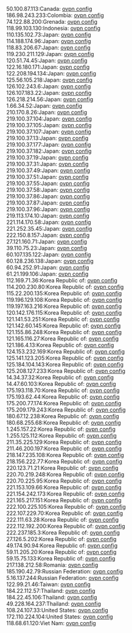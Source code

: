 50.100.87.113:Canada: [ovpn config](vpn/50_100_87_113.ovpn)  
186.98.243.233:Colombia: [ovpn config](vpn/186_98_243_233.ovpn)  
74.122.88.200:Grenada: [ovpn config](vpn/74_122_88_200.ovpn)  
118.99.103.130:Indonesia: [ovpn config](vpn/118_99_103_130.ovpn)  
110.135.102.73:Japan: [ovpn config](vpn/110_135_102_73.ovpn)  
114.188.174.96:Japan: [ovpn config](vpn/114_188_174_96.ovpn)  
118.83.206.67:Japan: [ovpn config](vpn/118_83_206_67.ovpn)  
119.230.211.129:Japan: [ovpn config](vpn/119_230_211_129.ovpn)  
120.51.74.45:Japan: [ovpn config](vpn/120_51_74_45.ovpn)  
122.16.180.171:Japan: [ovpn config](vpn/122_16_180_171.ovpn)  
122.208.194.134:Japan: [ovpn config](vpn/122_208_194_134.ovpn)  
125.56.105.218:Japan: [ovpn config](vpn/125_56_105_218.ovpn)  
126.102.243.6:Japan: [ovpn config](vpn/126_102_243_6.ovpn)  
126.107.183.22:Japan: [ovpn config](vpn/126_107_183_22.ovpn)  
126.218.214.56:Japan: [ovpn config](vpn/126_218_214_56.ovpn)  
1.66.34.52:Japan: [ovpn config](vpn/1_66_34_52.ovpn)  
210.170.8.26:Japan: [ovpn config](vpn/210_170_8_26.ovpn)  
219.100.37.104:Japan: [ovpn config](vpn/219_100_37_104.ovpn)  
219.100.37.105:Japan: [ovpn config](vpn/219_100_37_105.ovpn)  
219.100.37.107:Japan: [ovpn config](vpn/219_100_37_107.ovpn)  
219.100.37.13:Japan: [ovpn config](vpn/219_100_37_13.ovpn)  
219.100.37.177:Japan: [ovpn config](vpn/219_100_37_177.ovpn)  
219.100.37.182:Japan: [ovpn config](vpn/219_100_37_182.ovpn)  
219.100.37.19:Japan: [ovpn config](vpn/219_100_37_19.ovpn)  
219.100.37.31:Japan: [ovpn config](vpn/219_100_37_31.ovpn)  
219.100.37.49:Japan: [ovpn config](vpn/219_100_37_49.ovpn)  
219.100.37.51:Japan: [ovpn config](vpn/219_100_37_51.ovpn)  
219.100.37.55:Japan: [ovpn config](vpn/219_100_37_55.ovpn)  
219.100.37.58:Japan: [ovpn config](vpn/219_100_37_58.ovpn)  
219.100.37.86:Japan: [ovpn config](vpn/219_100_37_86.ovpn)  
219.100.37.87:Japan: [ovpn config](vpn/219_100_37_87.ovpn)  
219.100.37.96:Japan: [ovpn config](vpn/219_100_37_96.ovpn)  
219.113.174.10:Japan: [ovpn config](vpn/219_113_174_10.ovpn)  
221.114.170.58:Japan: [ovpn config](vpn/221_114_170_58.ovpn)  
221.252.35.45:Japan: [ovpn config](vpn/221_252_35_45.ovpn)  
222.150.8.157:Japan: [ovpn config](vpn/222_150_8_157.ovpn)  
27.121.160.71:Japan: [ovpn config](vpn/27_121_160_71.ovpn)  
39.110.75.23:Japan: [ovpn config](vpn/39_110_75_23.ovpn)  
60.107.135.122:Japan: [ovpn config](vpn/60_107_135_122.ovpn)  
60.128.236.138:Japan: [ovpn config](vpn/60_128_236_138.ovpn)  
60.94.252.91:Japan: [ovpn config](vpn/60_94_252_91.ovpn)  
61.21.199.106:Japan: [ovpn config](vpn/61_21_199_106.ovpn)  
112.169.71.36:Korea Republic of: [ovpn config](vpn/112_169_71_36.ovpn)  
114.200.230.80:Korea Republic of: [ovpn config](vpn/114_200_230_80.ovpn)  
115.22.200.135:Korea Republic of: [ovpn config](vpn/115_22_200_135.ovpn)  
119.196.129.108:Korea Republic of: [ovpn config](vpn/119_196_129_108.ovpn)  
119.197.163.216:Korea Republic of: [ovpn config](vpn/119_197_163_216.ovpn)  
120.142.176.115:Korea Republic of: [ovpn config](vpn/120_142_176_115.ovpn)  
121.141.53.251:Korea Republic of: [ovpn config](vpn/121_141_53_251.ovpn)  
121.142.60.145:Korea Republic of: [ovpn config](vpn/121_142_60_145.ovpn)  
121.155.86.248:Korea Republic of: [ovpn config](vpn/121_155_86_248.ovpn)  
121.165.116.27:Korea Republic of: [ovpn config](vpn/121_165_116_27.ovpn)  
121.186.4.13:Korea Republic of: [ovpn config](vpn/121_186_4_13.ovpn)  
124.153.232.169:Korea Republic of: [ovpn config](vpn/124_153_232_169.ovpn)  
125.141.123.205:Korea Republic of: [ovpn config](vpn/125_141_123_205.ovpn)  
125.184.104.143:Korea Republic of: [ovpn config](vpn/125_184_104_143.ovpn)  
125.208.127.233:Korea Republic of: [ovpn config](vpn/125_208_127_233.ovpn)  
14.34.37.32:Korea Republic of: [ovpn config](vpn/14_34_37_32.ovpn)  
14.47.60.103:Korea Republic of: [ovpn config](vpn/14_47_60_103.ovpn)  
175.193.118.70:Korea Republic of: [ovpn config](vpn/175_193_118_70.ovpn)  
175.193.62.44:Korea Republic of: [ovpn config](vpn/175_193_62_44.ovpn)  
175.200.77.174:Korea Republic of: [ovpn config](vpn/175_200_77_174.ovpn)  
175.209.179.243:Korea Republic of: [ovpn config](vpn/175_209_179_243.ovpn)  
180.67.12.238:Korea Republic of: [ovpn config](vpn/180_67_12_238.ovpn)  
180.68.255.68:Korea Republic of: [ovpn config](vpn/180_68_255_68.ovpn)  
1.245.157.22:Korea Republic of: [ovpn config](vpn/1_245_157_22.ovpn)  
1.255.125.112:Korea Republic of: [ovpn config](vpn/1_255_125_112.ovpn)  
211.35.225.129:Korea Republic of: [ovpn config](vpn/211_35_225_129.ovpn)  
211.46.200.197:Korea Republic of: [ovpn config](vpn/211_46_200_197.ovpn)  
218.147.235.108:Korea Republic of: [ovpn config](vpn/218_147_235_108.ovpn)  
218.156.222.77:Korea Republic of: [ovpn config](vpn/218_156_222_77.ovpn)  
220.123.71.21:Korea Republic of: [ovpn config](vpn/220_123_71_21.ovpn)  
220.70.219.248:Korea Republic of: [ovpn config](vpn/220_70_219_248.ovpn)  
220.70.225.95:Korea Republic of: [ovpn config](vpn/220_70_225_95.ovpn)  
221.153.109.66:Korea Republic of: [ovpn config](vpn/221_153_109_66.ovpn)  
221.154.242.173:Korea Republic of: [ovpn config](vpn/221_154_242_173.ovpn)  
221.165.217.151:Korea Republic of: [ovpn config](vpn/221_165_217_151.ovpn)  
222.100.225.105:Korea Republic of: [ovpn config](vpn/222_100_225_105.ovpn)  
222.107.229.70:Korea Republic of: [ovpn config](vpn/222_107_229_70.ovpn)  
222.111.63.28:Korea Republic of: [ovpn config](vpn/222_111_63_28.ovpn)  
222.112.192.200:Korea Republic of: [ovpn config](vpn/222_112_192_200.ovpn)  
222.237.185.3:Korea Republic of: [ovpn config](vpn/222_237_185_3.ovpn)  
27.126.5.202:Korea Republic of: [ovpn config](vpn/27_126_5_202.ovpn)  
49.174.90.94:Korea Republic of: [ovpn config](vpn/49_174_90_94.ovpn)  
59.11.205.20:Korea Republic of: [ovpn config](vpn/59_11_205_20.ovpn)  
59.15.75.133:Korea Republic of: [ovpn config](vpn/59_15_75_133.ovpn)  
217.138.212.58:Romania: [ovpn config](vpn/217_138_212_58.ovpn)  
185.190.42.79:Russian Federation: [ovpn config](vpn/185_190_42_79.ovpn)  
5.16.137.244:Russian Federation: [ovpn config](vpn/5_16_137_244.ovpn)  
122.99.21.46:Taiwan: [ovpn config](vpn/122_99_21_46.ovpn)  
184.22.112.57:Thailand: [ovpn config](vpn/184_22_112_57.ovpn)  
184.22.45.106:Thailand: [ovpn config](vpn/184_22_45_106.ovpn)  
49.228.164.237:Thailand: [ovpn config](vpn/49_228_164_237.ovpn)  
108.24.107.33:United States: [ovpn config](vpn/108_24_107_33.ovpn)  
172.110.224.104:United States: [ovpn config](vpn/172_110_224_104.ovpn)  
118.68.61.120:Viet Nam: [ovpn config](vpn/118_68_61_120.ovpn)  
